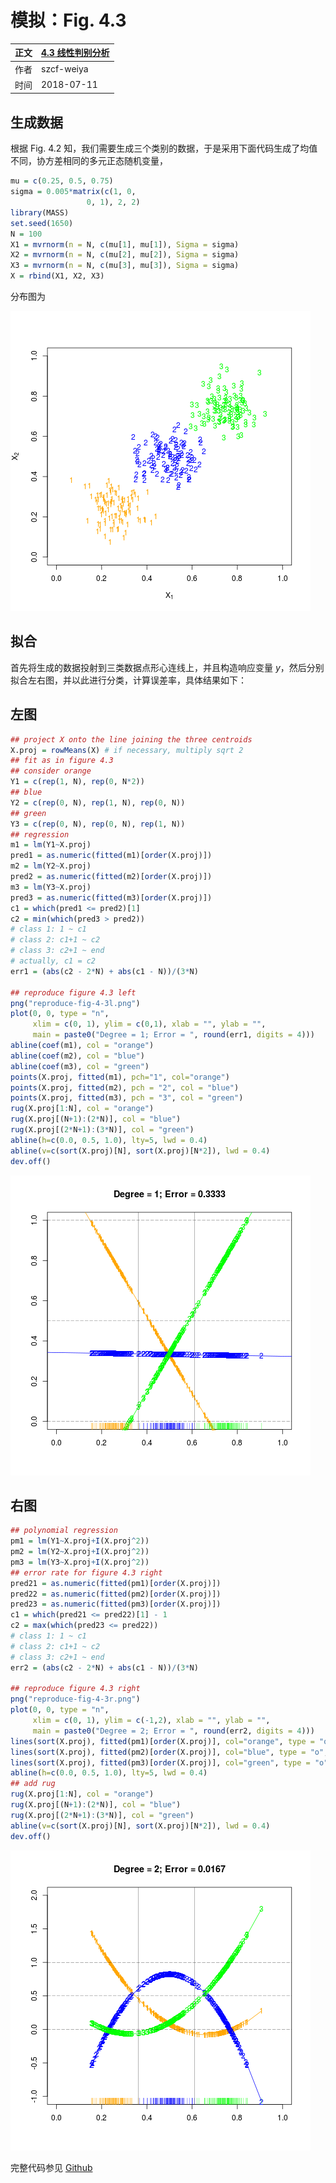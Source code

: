 # 模拟：Fig. 4.3

| 正文 | [4.3 线性判别分析](../../04-Linear-Methods-for-Classification/4.2-Linear-Regression-of-an-Indicator-Matrix/index.html) |
| ---- | ---------------------------------------- |
| 作者   | szcf-weiya                               |
| 时间   | 2018-07-11                               |

## 生成数据

根据 Fig. 4.2 知，我们需要生成三个类别的数据，于是采用下面代码生成了均值不同，协方差相同的多元正态随机变量，

```r
mu = c(0.25, 0.5, 0.75)
sigma = 0.005*matrix(c(1, 0,
                 0, 1), 2, 2)
library(MASS)
set.seed(1650)
N = 100
X1 = mvrnorm(n = N, c(mu[1], mu[1]), Sigma = sigma)
X2 = mvrnorm(n = N, c(mu[2], mu[2]), Sigma = sigma)
X3 = mvrnorm(n = N, c(mu[3], mu[3]), Sigma = sigma)
X = rbind(X1, X2, X3)
```

分布图为

![](reproduce-fig-4-2.png)

## 拟合

首先将生成的数据投射到三类数据点形心连线上，并且构造响应变量 $y$，然后分别拟合左右图，并以此进行分类，计算误差率，具体结果如下：

## 左图

```r
## project X onto the line joining the three centroids
X.proj = rowMeans(X) # if necessary, multiply sqrt 2
## fit as in figure 4.3
## consider orange
Y1 = c(rep(1, N), rep(0, N*2))
## blue
Y2 = c(rep(0, N), rep(1, N), rep(0, N))
## green
Y3 = c(rep(0, N), rep(0, N), rep(1, N))
## regression
m1 = lm(Y1~X.proj)
pred1 = as.numeric(fitted(m1)[order(X.proj)])
m2 = lm(Y2~X.proj)
pred2 = as.numeric(fitted(m2)[order(X.proj)])
m3 = lm(Y3~X.proj)
pred3 = as.numeric(fitted(m3)[order(X.proj)])
c1 = which(pred1 <= pred2)[1] 
c2 = min(which(pred3 > pred2)) 
# class 1: 1 ~ c1
# class 2: c1+1 ~ c2
# class 3: c2+1 ~ end
# actually, c1 = c2
err1 = (abs(c2 - 2*N) + abs(c1 - N))/(3*N)

## reproduce figure 4.3 left
png("reproduce-fig-4-3l.png")
plot(0, 0, type = "n", 
     xlim = c(0, 1), ylim = c(0,1), xlab = "", ylab = "",
     main = paste0("Degree = 1; Error = ", round(err1, digits = 4)))
abline(coef(m1), col = "orange")
abline(coef(m2), col = "blue")
abline(coef(m3), col = "green")
points(X.proj, fitted(m1), pch="1", col="orange")
points(X.proj, fitted(m2), pch = "2", col = "blue")
points(X.proj, fitted(m3), pch = "3", col = "green")
rug(X.proj[1:N], col = "orange")
rug(X.proj[(N+1):(2*N)], col = "blue")
rug(X.proj[(2*N+1):(3*N)], col = "green")
abline(h=c(0.0, 0.5, 1.0), lty=5, lwd = 0.4)
abline(v=c(sort(X.proj)[N], sort(X.proj)[N*2]), lwd = 0.4)
dev.off()
```

![](reproduce-fig-4-3l.png)

## 右图

```r
## polynomial regression
pm1 = lm(Y1~X.proj+I(X.proj^2))
pm2 = lm(Y2~X.proj+I(X.proj^2))
pm3 = lm(Y3~X.proj+I(X.proj^2))
## error rate for figure 4.3 right
pred21 = as.numeric(fitted(pm1)[order(X.proj)])
pred22 = as.numeric(fitted(pm2)[order(X.proj)])
pred23 = as.numeric(fitted(pm3)[order(X.proj)])
c1 = which(pred21 <= pred22)[1] - 1
c2 = max(which(pred23 <= pred22)) 
# class 1: 1 ~ c1
# class 2: c1+1 ~ c2
# class 3: c2+1 ~ end
err2 = (abs(c2 - 2*N) + abs(c1 - N))/(3*N)

## reproduce figure 4.3 right
png("reproduce-fig-4-3r.png")
plot(0, 0, type = "n", 
     xlim = c(0, 1), ylim = c(-1,2), xlab = "", ylab = "",
     main = paste0("Degree = 2; Error = ", round(err2, digits = 4)))
lines(sort(X.proj), fitted(pm1)[order(X.proj)], col="orange", type = "o", pch = "1")
lines(sort(X.proj), fitted(pm2)[order(X.proj)], col="blue", type = "o", pch = "2")
lines(sort(X.proj), fitted(pm3)[order(X.proj)], col="green", type = "o", pch = "3")
abline(h=c(0.0, 0.5, 1.0), lty=5, lwd = 0.4)
## add rug
rug(X.proj[1:N], col = "orange")
rug(X.proj[(N+1):(2*N)], col = "blue")
rug(X.proj[(2*N+1):(3*N)], col = "green")
abline(v=c(sort(X.proj)[N], sort(X.proj)[N*2]), lwd = 0.4)
dev.off()
```

![](reproduce-fig-4-3r.png)

完整代码参见 [Github](https://github.com/szcf-weiya/ESL-CN/tree/master/docs/notes/LDA/sim-fig-4-2.R)

